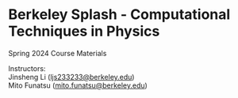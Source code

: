 # Berkeley Splash - Computational Techniques in Physics
Spring 2024 Course Materials <be>

Instructors: <br>
Jinsheng Li (<ljs233233@berkeley.edu>) <br>
Mito Funatsu (<mito.funatsu@berkeley.edu>)
